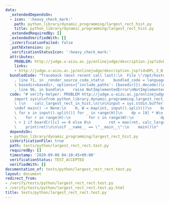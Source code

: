 ```yaml
---
data:
  _extendedDependsOn:
  - icon: ':heavy_check_mark:'
    path: python_library/dynamic_programming/largest_rect_hist.py
    title: python_library/dynamic_programming/largest_rect_hist.py
  _extendedRequiredBy: []
  _extendedVerifiedWith: []
  _isVerificationFailed: false
  _pathExtension: py
  _verificationStatusIcon: ':heavy_check_mark:'
  attributes:
    PROBLEM: http://judge.u-aizu.ac.jp/onlinejudge/description.jsp?id=DPL_3_B
    links:
    - http://judge.u-aizu.ac.jp/onlinejudge/description.jsp?id=DPL_3_B
  bundledCode: "Traceback (most recent call last):\n  File \"/opt/hostedtoolcache/Python/3.9.1/x64/lib/python3.9/site-packages/onlinejudge_verify/documentation/build.py\"\
    , line 71, in _render_source_code_stat\n    bundled_code = language.bundle(stat.path,\
    \ basedir=basedir, options={'include_paths': [basedir]}).decode()\n  File \"/opt/hostedtoolcache/Python/3.9.1/x64/lib/python3.9/site-packages/onlinejudge_verify/languages/python.py\"\
    , line 96, in bundle\n    raise NotImplementedError\nNotImplementedError\n"
  code: "# verify-helper: PROBLEM http://judge.u-aizu.ac.jp/onlinejudge/description.jsp?id=DPL_3_B\n\
    import sys\n\nfrom python_library.dynamic_programming.largest_rect_hist import\
    \ (\n    calc_largest_rect_in_hist,\n)\n\ninput = sys.stdin.buffer.readline\n\n\
    \ndef main() -> None:\n    H, W = map(int, input().split())\n    board = [[int(x)\
    \ for x in input().split()] for _ in range(H)]\n    dp = [0] * W\n    ret = 0\n\
    \    for r in range(H):\n        for c in range(W):\n            dp[c] = dp[c]\
    \ + 1 if board[r][c] == 0 else 0\n        ret = max(ret, calc_largest_rect_in_hist(dp))\n\
    \    print(ret)\n\n\nif __name__ == \"__main__\":\n    main()\n"
  dependsOn:
  - python_library/dynamic_programming/largest_rect_hist.py
  isVerificationFile: true
  path: tests/python/largest_rect_rect.test.py
  requiredBy: []
  timestamp: '2020-09-08 04:10:45+09:00'
  verificationStatus: TEST_ACCEPTED
  verifiedWith: []
documentation_of: tests/python/largest_rect_rect.test.py
layout: document
redirect_from:
- /verify/tests/python/largest_rect_rect.test.py
- /verify/tests/python/largest_rect_rect.test.py.html
title: tests/python/largest_rect_rect.test.py
---
```

